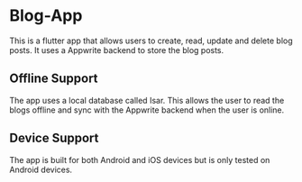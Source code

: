 # Blog-App

This is a flutter app that allows users to create, read, update and delete blog posts. 
It uses a Appwrite backend to store the blog posts.

## Offline Support
The app uses a local database called Isar. This allows the user to read the blogs offline and sync with the Appwrite backend when the user is online.

## Device Support
The app is built for both Android and iOS devices but is only tested on Android devices.
